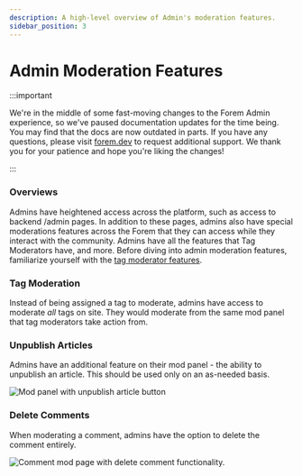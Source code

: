 ```yaml
---
description: A high-level overview of Admin's moderation features.
sidebar_position: 3
---
```


# Admin Moderation Features

:::important

We're in the middle of some fast-moving changes to the Forem Admin experience, so we've paused documentation updates for the time being. You may find that the docs are now outdated in parts. If you have any questions, please visit [forem.dev](https://forem.dev) to request additional support. We thank you for your patience and hope you're liking the changes!

:::

### Overviews

Admins have heightened access across the platform, such as access to backend /admin pages. In addition to these pages, admins also have special moderations features across the Forem that they can access while they interact with the community. Admins have all the features that Tag Moderators have, and more. Before diving into admin moderation features, familiarize yourself with the [tag moderator features](tag-moderator-features.md).

### Tag Moderation

Instead of being assigned a tag to moderate, admins have access to moderate _all_ tags on site. They would moderate from the same mod panel that tag moderators take action from.

### Unpublish Articles

Admins have an additional feature on their mod panel - the ability to unpublish an article. This should be used only on an as-needed basis.

![Mod panel with unpublish article button](/img/image-2020-10-22-at-4.21.10-pm.png)

### Delete Comments

When moderating a comment, admins have the option to delete the comment entirely.

![Comment mod page with delete comment functionality.](/img/image-2020-10-22-at-4.43.28-pm.png)
